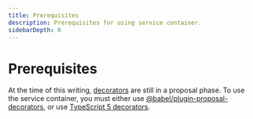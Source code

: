 ```yaml
---
title: Prerequisites 
description: Prerequisites for using service container.
sidebarDepth: 0
---
```


# Prerequisites

At the time of this writing, [decorators](https://github.com/tc39/proposal-decorators) are still in a proposal phase.
To use the service container, you must either use [@babel/plugin-proposal-decorators](https://babeljs.io/docs/babel-plugin-proposal-decorators), or use [TypeScript 5 decorators](https://www.typescriptlang.org/docs/handbook/release-notes/typescript-5-0.html#decorators).